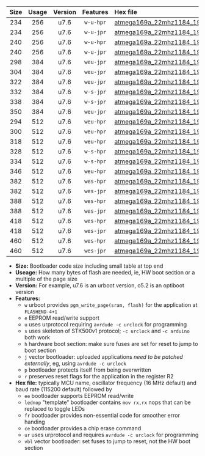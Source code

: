 |Size|Usage|Version|Features|Hex file|
|:-:|:-:|:-:|:-:|:--|
|234|256|u7.6|`w-u-hpr`|[atmega169a_22mhz1184_19200bps_ur.hex](https://raw.githubusercontent.com/stefanrueger/urboot/main//atmega169a_22mhz1184_19200bps_ur.hex)|
|234|256|u7.6|`w-u-jpr`|[atmega169a_22mhz1184_19200bps_ur_vbl.hex](https://raw.githubusercontent.com/stefanrueger/urboot/main//atmega169a_22mhz1184_19200bps_ur_vbl.hex)|
|240|256|u7.6|`w-u-hpr`|[atmega169a_22mhz1184_19200bps_lednop_ur.hex](https://raw.githubusercontent.com/stefanrueger/urboot/main//atmega169a_22mhz1184_19200bps_lednop_ur.hex)|
|240|256|u7.6|`w-u-jpr`|[atmega169a_22mhz1184_19200bps_lednop_ur_vbl.hex](https://raw.githubusercontent.com/stefanrueger/urboot/main//atmega169a_22mhz1184_19200bps_lednop_ur_vbl.hex)|
|298|384|u7.6|`weu-jpr`|[atmega169a_22mhz1184_19200bps_ee_ur_vbl.hex](https://raw.githubusercontent.com/stefanrueger/urboot/main//atmega169a_22mhz1184_19200bps_ee_ur_vbl.hex)|
|304|384|u7.6|`weu-jpr`|[atmega169a_22mhz1184_19200bps_ee_lednop_ur_vbl.hex](https://raw.githubusercontent.com/stefanrueger/urboot/main//atmega169a_22mhz1184_19200bps_ee_lednop_ur_vbl.hex)|
|322|384|u7.6|`weu-jpr`|[atmega169a_22mhz1184_19200bps_ee_lednop_fr_ur_vbl.hex](https://raw.githubusercontent.com/stefanrueger/urboot/main//atmega169a_22mhz1184_19200bps_ee_lednop_fr_ur_vbl.hex)|
|332|384|u7.6|`w-s-jpr`|[atmega169a_22mhz1184_19200bps_vbl.hex](https://raw.githubusercontent.com/stefanrueger/urboot/main//atmega169a_22mhz1184_19200bps_vbl.hex)|
|338|384|u7.6|`w-s-jpr`|[atmega169a_22mhz1184_19200bps_lednop_vbl.hex](https://raw.githubusercontent.com/stefanrueger/urboot/main//atmega169a_22mhz1184_19200bps_lednop_vbl.hex)|
|350|384|u7.6|`weu-jpr`|[atmega169a_22mhz1184_19200bps_ee_lednop_fr_ce_ur_vbl.hex](https://raw.githubusercontent.com/stefanrueger/urboot/main//atmega169a_22mhz1184_19200bps_ee_lednop_fr_ce_ur_vbl.hex)|
|294|512|u7.6|`weu-hpr`|[atmega169a_22mhz1184_19200bps_ee_ur.hex](https://raw.githubusercontent.com/stefanrueger/urboot/main//atmega169a_22mhz1184_19200bps_ee_ur.hex)|
|300|512|u7.6|`weu-hpr`|[atmega169a_22mhz1184_19200bps_ee_lednop_ur.hex](https://raw.githubusercontent.com/stefanrueger/urboot/main//atmega169a_22mhz1184_19200bps_ee_lednop_ur.hex)|
|318|512|u7.6|`weu-hpr`|[atmega169a_22mhz1184_19200bps_ee_lednop_fr_ur.hex](https://raw.githubusercontent.com/stefanrueger/urboot/main//atmega169a_22mhz1184_19200bps_ee_lednop_fr_ur.hex)|
|328|512|u7.6|`w-s-hpr`|[atmega169a_22mhz1184_19200bps.hex](https://raw.githubusercontent.com/stefanrueger/urboot/main//atmega169a_22mhz1184_19200bps.hex)|
|334|512|u7.6|`w-s-hpr`|[atmega169a_22mhz1184_19200bps_lednop.hex](https://raw.githubusercontent.com/stefanrueger/urboot/main//atmega169a_22mhz1184_19200bps_lednop.hex)|
|346|512|u7.6|`weu-hpr`|[atmega169a_22mhz1184_19200bps_ee_lednop_fr_ce_ur.hex](https://raw.githubusercontent.com/stefanrueger/urboot/main//atmega169a_22mhz1184_19200bps_ee_lednop_fr_ce_ur.hex)|
|382|512|u7.6|`wes-hpr`|[atmega169a_22mhz1184_19200bps_ee.hex](https://raw.githubusercontent.com/stefanrueger/urboot/main//atmega169a_22mhz1184_19200bps_ee.hex)|
|382|512|u7.6|`wes-jpr`|[atmega169a_22mhz1184_19200bps_ee_vbl.hex](https://raw.githubusercontent.com/stefanrueger/urboot/main//atmega169a_22mhz1184_19200bps_ee_vbl.hex)|
|388|512|u7.6|`wes-hpr`|[atmega169a_22mhz1184_19200bps_ee_lednop.hex](https://raw.githubusercontent.com/stefanrueger/urboot/main//atmega169a_22mhz1184_19200bps_ee_lednop.hex)|
|388|512|u7.6|`wes-jpr`|[atmega169a_22mhz1184_19200bps_ee_lednop_vbl.hex](https://raw.githubusercontent.com/stefanrueger/urboot/main//atmega169a_22mhz1184_19200bps_ee_lednop_vbl.hex)|
|418|512|u7.6|`wes-hpr`|[atmega169a_22mhz1184_19200bps_ee_lednop_fr.hex](https://raw.githubusercontent.com/stefanrueger/urboot/main//atmega169a_22mhz1184_19200bps_ee_lednop_fr.hex)|
|418|512|u7.6|`wes-jpr`|[atmega169a_22mhz1184_19200bps_ee_lednop_fr_vbl.hex](https://raw.githubusercontent.com/stefanrueger/urboot/main//atmega169a_22mhz1184_19200bps_ee_lednop_fr_vbl.hex)|
|460|512|u7.6|`wes-hpr`|[atmega169a_22mhz1184_19200bps_ee_lednop_fr_ce.hex](https://raw.githubusercontent.com/stefanrueger/urboot/main//atmega169a_22mhz1184_19200bps_ee_lednop_fr_ce.hex)|
|460|512|u7.6|`wes-jpr`|[atmega169a_22mhz1184_19200bps_ee_lednop_fr_ce_vbl.hex](https://raw.githubusercontent.com/stefanrueger/urboot/main//atmega169a_22mhz1184_19200bps_ee_lednop_fr_ce_vbl.hex)|

- **Size:** Bootloader code size including small table at top end
- **Useage:** How many bytes of flash are needed, ie, HW boot section or a multiple of the page size
- **Version:** For example, u7.6 is an urboot version, o5.2 is an optiboot version
- **Features:**
  + `w` urboot provides `pgm_write_page(sram, flash)` for the application at `FLASHEND-4+1`
  + `e` EEPROM read/write support
  + `u` uses urprotocol requiring `avrdude -c urclock` for programming
  + `s` uses skeleton of STK500v1 protocol; `-c urclock` and `-c arduino` both work
  + `h` hardware boot section: make sure fuses are set for reset to jump to boot section
  + `j` vector bootloader: uploaded applications *need to be patched externally*, eg, using `avrdude -c urclock`
  + `p` bootloader protects itself from being overwritten
  + `r` preserves reset flags for the application in the register R2
- **Hex file:** typically MCU name, oscillator frequency (16 MHz default) and baud rate (115200 default) followed by
  + `ee` bootloader supports EEPROM read/write
  + `lednop` "template" bootloader contains `mov rx,rx` nops that can be replaced to toggle LEDs
  + `fr` bootloader provides non-essential code for smoother error handing
  + `ce` bootloader provides a chip erase command
  + `ur` uses urprotocol and requires `avrdude -c urclock` for programming
  + `vbl` vector bootloader: set fuses to jump to reset, not the HW boot section
